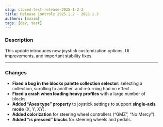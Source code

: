 ```yaml
---
slug: closed-test-release-2025-1-2-3
title: Release Controlz 2025.1.2 - 2025.1.3
authors: [maxim]
tags: [dev, test]
---
```


### Description

This update introduces new joystick customization options, UI improvements, and important stability fixes.

<!-- truncate -->
---

### Changes

- **Fixed a bug in the blocks palette collection selector**: selecting a collection, scrolling to another, and returning had no effect.
- **Fixed a crash when loading heavy profiles** with a large number of blocks.
- **Added “Axes type” property** to joystick settings to support **single-axis mode** (X, Y, XY).
- **Added colorization** for steering wheel controllers (“GMZ”, “No Mercy”).
- **Added “is pressed” blocks** for steering wheels and pedals.